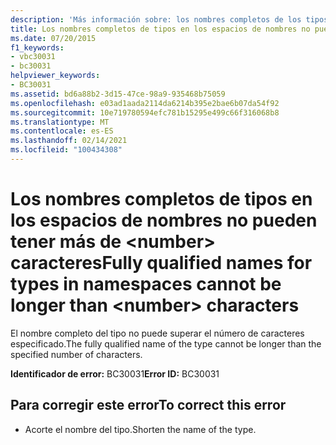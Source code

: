 ```yaml
---
description: 'Más información sobre: los nombres completos de los tipos de los espacios de nombres no pueden tener más de <number> caracteres'
title: Los nombres completos de tipos en los espacios de nombres no pueden tener más de <number> caracteres
ms.date: 07/20/2015
f1_keywords:
- vbc30031
- bc30031
helpviewer_keywords:
- BC30031
ms.assetid: bd6a88b2-3d15-47ce-98a9-935468b75059
ms.openlocfilehash: e03ad1aada2114da6214b395e2bae6b07da54f92
ms.sourcegitcommit: 10e719780594efc781b15295e499c66f316068b8
ms.translationtype: MT
ms.contentlocale: es-ES
ms.lasthandoff: 02/14/2021
ms.locfileid: "100434308"
---
```

# <a name="fully-qualified-names-for-types-in-namespaces-cannot-be-longer-than-number-characters"></a><span data-ttu-id="02cc6-103">Los nombres completos de tipos en los espacios de nombres no pueden tener más de \<number> caracteres</span><span class="sxs-lookup"><span data-stu-id="02cc6-103">Fully qualified names for types in namespaces cannot be longer than \<number> characters</span></span>

<span data-ttu-id="02cc6-104">El nombre completo del tipo no puede superar el número de caracteres especificado.</span><span class="sxs-lookup"><span data-stu-id="02cc6-104">The fully qualified name of the type cannot be longer than the specified number of characters.</span></span>  
  
 <span data-ttu-id="02cc6-105">**Identificador de error:** BC30031</span><span class="sxs-lookup"><span data-stu-id="02cc6-105">**Error ID:** BC30031</span></span>  
  
## <a name="to-correct-this-error"></a><span data-ttu-id="02cc6-106">Para corregir este error</span><span class="sxs-lookup"><span data-stu-id="02cc6-106">To correct this error</span></span>  
  
- <span data-ttu-id="02cc6-107">Acorte el nombre del tipo.</span><span class="sxs-lookup"><span data-stu-id="02cc6-107">Shorten the name of the type.</span></span>  

